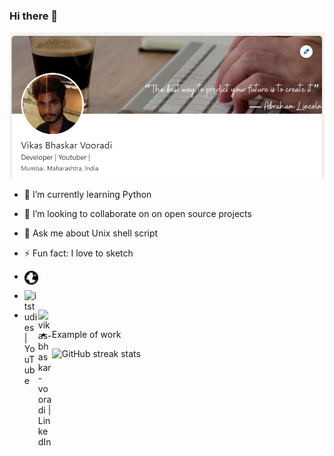 ### Hi there 👋

![Developer | YouTuber](https://github.com/codeholic24/codeholic24/blob/main/Banner.PNG)

- 🌱 I’m currently learning Python  
- 👯 I’m looking to collaborate on on open source projects  
- 💬 Ask me about Unix shell script  
- ⚡ Fun fact: I love to sketch 
- [<img align="left" alt="shayaaz.weebly.com" width="22px" src="https://raw.githubusercontent.com/iconic/open-iconic/master/svg/globe.svg" />][website]
- [<img align="left" alt="itstudies | YouTube" width="22px" src="https://cdn.jsdelivr.net/npm/simple-icons@v3/icons/youtube.svg" />][youtube]
- [<img align="left" alt="vikas-bhaskar-vooradi | LinkedIn" width="22px" src="https://cdn.jsdelivr.net/npm/simple-icons@v3/icons/linkedin.svg" />][linkedin]

- Example of work 

 
![GitHub streak stats](https://github-readme-streak-stats.herokuapp.com/?user=codeholic24)  


[website]: http://shayaaz.weebly.com
[youtube]: https://www.youtube.com/channel/UC3o5ofZCvRvBGAW6NYmMjRQ
[linkedin]: https://www.linkedin.com/in/vikas-bhaskar-vooradi/
